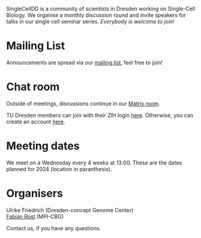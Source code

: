 SingleCellDD is a community of scientists in Dresden working on Single-Cell Biology. We organise a monthly discussion round and invite speakers for talks in our single cell seminar series. _Everybody is welcome to join!_

# Mailing List 

Announcements are spread via our [mailing list](https://mailman.zih.tu-dresden.de/groups/listinfo/singlecell), feel free to join!

# Chat room

Outside of meetings, discussions continue in our [Matrix room](https://matrix.to/#/#singlecelldd:tu-dresden.de).

TU Dresden members can join with their ZIH login [here](https://matrix.tu-dresden.de/#/#SingleCellDD:tu-dresden.de). Otherwise, you can create an account [here](https://app.element.io/#/login).

# Meeting dates

We meet on a Wednesday every 4 weeks at 13:00. These are the dates planned for 2024 (location in paranthesis). 

<div id="events-list">
  <!-- Events will be dynamically inserted here as an HTML list -->
</div>

<script src="https://cdnjs.cloudflare.com/ajax/libs/PapaParse/5.3.0/papaparse.min.js"></script>

<script>
  document.addEventListener("DOMContentLoaded", function() {
    const currentDate = new Date();
    const twoDaysAgo = new Date(currentDate);
    twoDaysAgo.setDate(currentDate.getDate() - 2); // Get the date for 2 days ago

    // Function to format the date as "Feb 12, 2025"
    function formatDate(date) {
      const options = { year: 'numeric', month: 'short', day: 'numeric' };
      return new Intl.DateTimeFormat('en-US', options).format(date);
    }

    // Function to display events as an HTML bullet-point list
    function displayEvents(events) {
      const eventsList = document.getElementById("events-list");
      let htmlList = "<ul>"; // Start the unordered list

      events.forEach(event => {
        const eventDate = new Date(event.Date);
        // Check if the event is within the past 2 days or in the future
        if (eventDate >= twoDaysAgo) {
          const formattedDate = formatDate(eventDate);  // Use the new date format
          htmlList += `<li>${formattedDate} (${event.Location})</li>`; // Add each event as a list item
        }
      });

      htmlList += "</ul>"; // End the unordered list

      // Set the HTML list to the div
      eventsList.innerHTML = htmlList;
    }

    // Fetch and parse the CSV file
    Papa.parse("assets/events.csv", {
      download: true,
      header: true,
      dynamicTyping: true,
      complete: function(results) {
        displayEvents(results.data);
      }
    });
  });
</script>

# Organisers

Ulrike Friedrich (Dresden-concept Genome Center)  
[Fabian Rost](https://orcid.org/0000-0001-6466-2589) (MPI-CBG)

Contact us, if you have any questions.
